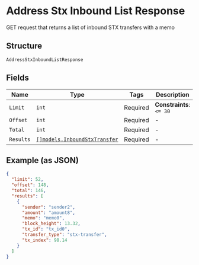 # Address Stx Inbound List Response

GET request that returns a list of inbound STX transfers with a memo

## Structure

`AddressStxInboundListResponse`

## Fields

| Name      | Type                                                                      | Tags     | Description              |
| --------- | ------------------------------------------------------------------------- | -------- | ------------------------ |
| `Limit`   | `int`                                                                     | Required | **Constraints**: `<= 30` |
| `Offset`  | `int`                                                                     | Required | -                        |
| `Total`   | `int`                                                                     | Required | -                        |
| `Results` | [`[]models.InboundStxTransfer`](../../doc/models/inbound-stx-transfer.md) | Required | -                        |

## Example (as JSON)

```json
{
  "limit": 52,
  "offset": 148,
  "total": 146,
  "results": [
    {
      "sender": "sender2",
      "amount": "amount8",
      "memo": "memo0",
      "block_height": 13.32,
      "tx_id": "tx_id0",
      "transfer_type": "stx-transfer",
      "tx_index": 98.14
    }
  ]
}
```
